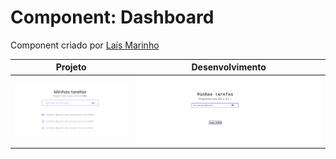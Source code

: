 # Component: Dashboard

Component criado por [Laís Marinho](https://github.com/FelipeGabriel7/)

|  Projeto | Desenvolvimento |
|----------|-----------------|
| ![imagem projeto](https://github.com/desafiosdev/frontend/blob/main/components/dashboard/assets/images/pedido.png?raw=true) | ![imagem projeto](https://raw.githubusercontent.com/desafiosdev/frontend/main/components/dashboard/assets/images/screenshot.png) |
